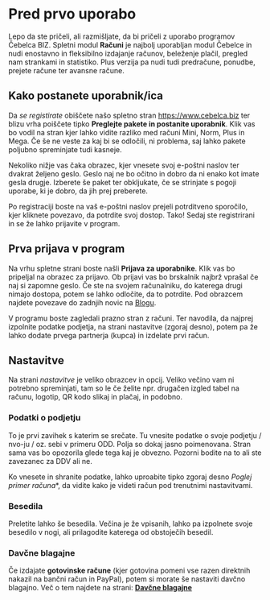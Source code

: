 # Pred prvo uporabo

Lepo da ste pričeli, ali razmišljate, da bi pričeli z uporabo programov Čebelca BIZ. Spletni modul **Računi** je najbolj uporabljan modul Čebelce
in nudi enostavno in fleksibilno izdajanje računov, beleženje plačil, pregled nam strankami in statistiko. Plus verzija pa nudi tudi predračune, ponudbe,
prejete račune ter avansne račune.

## Kako postanete uporabnik/ica

Da *se registirate* obiščete našo spletno stran https://www.cebelca.biz ter blizu vrha poiščete tipko **Preglejte pakete in postanite uporabnik**. Klik vas
bo vodil na stran kjer lahko vidite razliko med računi Mini, Norm, Plus in Mega. Če še ne veste za kaj bi se odločili, ni problema, saj lahko pakete poljubno
spreminjate tudi kasneje.

Nekoliko nižje vas čaka obrazec, kjer vnesete svoj e-poštni naslov ter dvakrat željeno geslo. Geslo naj ne bo očitno in dobro da ni enako kot imate gesla drugje.
Izberete še paket ter obkljukate, če se strinjate s pogoji uporabe, ki je dobro, da jih prej preberete. 

Po registraciji boste na vaš e-poštni naslov prejeli potrditveno sporočilo, kjer kliknete povezavo, da potrdite svoj dostop. Tako! Sedaj ste registrirani in
se že lahko prijavite v program.

## Prva prijava v program

Na vrhu spletne strani boste našli **Prijava za uporabnike**. Klik vas bo pripeljal na obrazec za prijavo. Ob prijavi vas bo brskalnik najbrž vprašal če naj si 
zapomne geslo. Če ste na svojem računalniku, do katerega drugi nimajo dostopa, potem se lahko odločite, da to potrdite. Pod obrazcem najdete povezave do 
zadnjih novic na [Blogu](https://cebelca-biz.blogspot.com).

V programu boste zagledali prazno stran z računi. Ter navodila, da najprej izpolnite podatke podjetja, na strani nastavitve (zgoraj desno), potem pa že lahko 
dodate prvega partnerja (kupca) in izdelate prvi račun.

## Nastavitve

Na strani *nastavitve* je veliko obrazcev in opcij. Veliko večino vam ni potrebno spreminjati, tam so le če želite npr. drugačen izgled tabel na računu, logotip, 
QR kodo slikaj in plačaj, in podobno.

### Podatki o podjetju

To je prvi zavihek s katerim se srečate. Tu vnesite podatke o svoje podjetju / nvo-ju / oz. sebi v primeru ODD. Polja so dokaj jasno poimenovana. Stran sama 
vas bo opozorila glede tega kaj je obvezno. Pozorni bodite na to ali ste zavezanec za DDV ali ne.

Ko vnesete in shranite podatke, lahko uproabite tipko zgoraj desno *Poglej primer računa**, da vidite kako je videti račun pod trenutnimi nastavitvami. 

### Besedila

Preletite lahko še besedila. Večina je že vpisanih, lahko pa izpolnete svoje besedilo v nogi, ali prilagodite katerega od obstoječih besedil.

### Davčne blagajne

Če izdajate **gotovinske račune** (kjer gotovina pomeni vse razen direktnih nakazil na bančni račun in PayPal), potem si morate še nastaviti davčno blagajno. 
Več o tem najdete na strani: **[Davčne blagajne](racuni/davcne_blagajne.md)**

